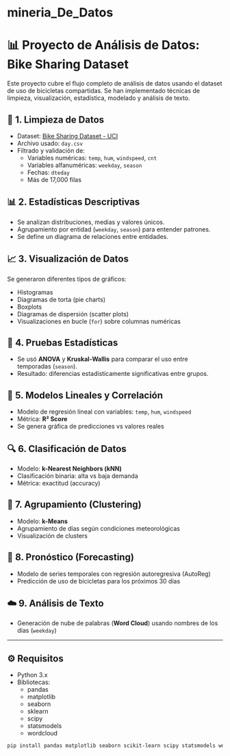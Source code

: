 # mineria_De_Datos

# 📊 Proyecto de Análisis de Datos: Bike Sharing Dataset

Este proyecto cubre el flujo completo de análisis de datos usando el dataset de uso de bicicletas compartidas. Se han implementado técnicas de limpieza, visualización, estadística, modelado y análisis de texto.

## 🔢 1. Limpieza de Datos

- Dataset: [Bike Sharing Dataset - UCI](https://archive.ics.uci.edu/ml/datasets/Bike+Sharing+Dataset)
- Archivo usado: `day.csv`
- Filtrado y validación de:
  - Variables numéricas: `temp`, `hum`, `windspeed`, `cnt`
  - Variables alfanuméricas: `weekday`, `season`
  - Fechas: `dteday`
  - Más de 17,000 filas

## 📊 2. Estadísticas Descriptivas

- Se analizan distribuciones, medias y valores únicos.
- Agrupamiento por entidad (`weekday`, `season`) para entender patrones.
- Se define un diagrama de relaciones entre entidades.

## 📈 3. Visualización de Datos

Se generaron diferentes tipos de gráficos:
- Histogramas
- Diagramas de torta (pie charts)
- Boxplots
- Diagramas de dispersión (scatter plots)
- Visualizaciones en bucle (`for`) sobre columnas numéricas

## 🧪 4. Pruebas Estadísticas

- Se usó **ANOVA** y **Kruskal-Wallis** para comparar el uso entre temporadas (`season`).
- Resultado: diferencias estadísticamente significativas entre grupos.

## 📐 5. Modelos Lineales y Correlación

- Modelo de regresión lineal con variables: `temp`, `hum`, `windspeed`
- Métrica: **R² Score**
- Se genera gráfica de predicciones vs valores reales

## 🔍 6. Clasificación de Datos

- Modelo: **k-Nearest Neighbors (kNN)**
- Clasificación binaria: alta vs baja demanda
- Métrica: exactitud (accuracy)

## 🔀 7. Agrupamiento (Clustering)

- Modelo: **k-Means**
- Agrupamiento de días según condiciones meteorológicas
- Visualización de clusters

## 📆 8. Pronóstico (Forecasting)

- Modelo de series temporales con regresión autoregresiva (AutoReg)
- Predicción de uso de bicicletas para los próximos 30 días

## ☁️ 9. Análisis de Texto

- Generación de nube de palabras (**Word Cloud**) usando nombres de los días (`weekday`)

---

## ⚙️ Requisitos

- Python 3.x
- Bibliotecas:
  - pandas
  - matplotlib
  - seaborn
  - sklearn
  - scipy
  - statsmodels
  - wordcloud

```bash
pip install pandas matplotlib seaborn scikit-learn scipy statsmodels wordcloud
